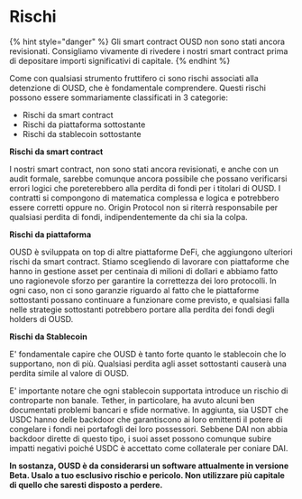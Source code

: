 # Rischi

{% hint style="danger" %}
Gli smart contract OUSD non sono stati ancora revisionati. Consigliamo vivamente di rivedere i nostri smart contract prima di depositare importi significativi di capitale.
{% endhint %}

Come con qualsiasi strumento fruttifero ci sono rischi associati alla detenzione di OUSD, che è fondamentale comprendere. Questi rischi possono essere sommariamente classificati in 3 categorie:

* Rischi da smart contract
* Rischi da piattaforma sottostante
* Rischi da stablecoin sottostante

**Rischi da smart contract**

I nostri smart contract, non sono stati ancora revisionati, e anche con un audit formale, sarebbe comunque ancora possibile che possano verificarsi errori logici che poreterebbero alla perdita di fondi per i titolari di OUSD. I contratti si compongono di matematica complessa e logica e potrebbero essere corretti oppure no. Origin Protocol non si riterrà responsabile per qualsiasi perdita di fondi, indipendentemente da chi sia la colpa.

**Rischi da piattaforma**

OUSD è sviluppata on top di altre piattaforme DeFi, che aggiungono ulteriori rischi da smart contract. Stiamo scegliendo di lavorare con piattaforme che hanno in gestione asset per centinaia di milioni di dollari e abbiamo fatto uno ragionevole sforzo per garantire la correttezza dei loro protocolli. In ogni caso, non ci sono garanzie riguardo al fatto che le piattaforme sottostanti possano continuare a funzionare come previsto, e qualsiasi falla nelle strategie sottostanti potrebbero portare alla perdita dei fondi degli holders di OUSD.

**Rischi da Stablecoin**

E' fondamentale capire che OUSD è tanto forte quanto le stablecoin che lo supportano, non di più. Qualsiasi perdita agli asset sottostanti causerà una perdita simile al valore di OUSD.

E' importante notare che ogni stablecoin supportata introduce un rischio di controparte non banale. Tether, in particolare, ha avuto alcuni ben documentati problemi bancari e sfide normative. In aggiunta, sia USDT che USDC hanno delle backdoor che garantiscono ai loro emittenti il potere di congelare i fondi nei portafogli dei loro possessori. Sebbene DAI non abbia backdoor dirette di questo tipo, i suoi asset possono comunque subire impatti negativi poiché USDC è accettato come collaterale per coniare DAI.

**In sostanza, OUSD è da considerarsi un software attualmente in versione Beta. Usalo a tuo esclusivo rischio e pericolo. Non utilizzare più capitale di quello che saresti disposto a perdere.**







